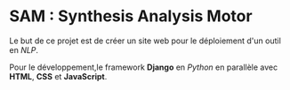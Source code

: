 # SAM : Synthesis Analysis Motor

Le but de ce projet est de créer un site web pour le déploiement d'un outil en *NLP*.

Pour le développement,le framework **Django** en *Python* en parallèle avec **HTML**, **CSS** et **JavaScript**. 
